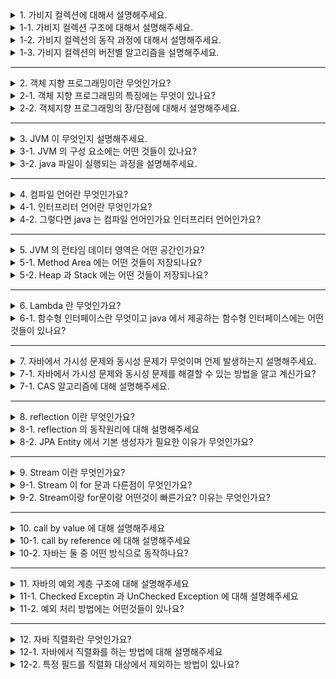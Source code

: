 <details>
  <summary>1. 가비지 컬렉션에 대해서 설명해주세요.</summary>
  Heap 영역에서 동적으로 할당했던 메모리 중 사용하지 않는 객체를 모아 주기적으로 제거하는 프로세스입니다. 이를 통해 메모리 누수를 방지할 수 있습니다. 하지만 GC 가 동작하는 동안에는 모든 애플리케이션 스레드가 중지되기 때문에 GC 가 자주 발생하면 성능에 영향을 줄 수 있습니다.
</details>
<details>
  <summary>1-1. 가비지 컬렉션 구조에 대해서 설명해주세요.</summary>
  가비지 컬렉션은 크게 young 영역과 old 영역으로 나뉩니다. young 영역은 짧게 살아남는 메모리들이 존재하는 공간으로 모든 객체는 처음에는 young 영역에 생성됩니다. old 영역은 길게 살아남는 메모리들이 존재하는 공간으로 young 영역에서 제거되지 않은 객체들이 old 영역으로 이동합니다. young 영역은 또다시 eden, survivor0, survivor1 로 나뉩니다.
</details>
<details>
  <summary>1-2. 가비지 컬렉션의 동작 과정에 대해서 설명해주세요.</summary>
  1. 모든 객체는 처음에 young 의 eden 영역에서 생성됩니다.
  2. eden 영역이 가득 차면 minor GC 가 발생합니다.
  3. 살아남은 객체들은 survivor0 영역으로 이동합니다.
  4. eden 영역이 가득 차면 minor GC 가 발생합니다.
  5. 살아남은 객체들은 survivor1 영역으로 이동합니다.
  6. 1~4 과정을 반복하다가 계속 살아남은 객체들은 old 영역으로 이동합니다.
  7. old 영역이 가득 차면 major GC 가 발생합니다.
</details>
<details>
  <summary>1-3. 가비지 컬렉션의 버전별 알고리즘을 설명해주세요.</summary>

    1. Serial GC
    - Young 영역은 Mark Sweep 알고리즘으로 수행
    - Old 영역은 Mark Sweep Compact 알고리즘으로 수행
        Compact: Heap 을 정리하기 위한 단계로, 유효한 객체들이 연속되게 쌓이도록 힙의 가장 앞 부분부터 채워서 빈공간을 확보
    - 단일 스레드로 수행되기 때문에 CPU 코어가 1개인 환경에서 사용

    2. Parallel GC
    - java 7,8 의 기본 알고리즘
      - 기본적인 처리 과정은 Serial GC 와 동일
      - Young 영역은 멀티 스레드를 통한 병렬 처리

    3. Parallel Old GC
    - Young 영역 뿐만 아니라 Old 영역도 멀티 스레드를 통한 병렬 처리
      - Old 영역에서 Mark Summary Compact 알고리즘으로 수행
        Summary: Mark 를 수행한 영역에 대해서 별도로 유효 객체를 식별

    4. CMS(Concurrent Mark Sweep) GC
    - java 9 에서 deprecated, java 14 에서 사용 중지
      - Mark Sweep 알고리즘을 Concurrent 하게 수행
      - CPU를 많이 필요로하며 Compaction 단계가 기본적으로 제공되지 않음
      - 조각난 메모리가 많을 경우 Compaction 작업을 실행하면 다른 GC보다 stop the world 시간이 증가

    5. G1(Garbage First) GC
    - java 7부터 지원, java 9 이후 기본 GC로 등극
      - Region 이라는 개념을 도입하여 Heap 영역을 균등하게 여러 Region 으로 나눔
      - garbage 가 많은(Garbage First) Region 에 대해서만 GC 를 수행하여 stop the world 시간을 줄임
      - 각 Region 을 Eden, Survivor, Available/Unused, Humongous, Old 으로 동적으로 설정

</details>

---

<details>
  <summary>2. 객체 지향 프로그래밍이란 무엇인가요?</summary>
  필요한 데이터를 추상화히켜 상태와 행위를 가진 객체를 만들고 객체들간의 상호작용을 통해 로직을 구성하는 프로그래밍 방법입니다.
</details>
<details>
  <summary>2-1. 객체 지향 프로그래밍의 특징에는 무엇이 있나요?</summary>
  1. 캡슐화: 객체의 상태와 행위를 하나로 묶어 외부에서 접근을 제어하는 것
  2. 추상화: 객체의 공통적인 특성을 추출하여 모델링하는 것
  3. 상속: 부모 클래스의 특성을 자식 클래스가 물려받는 것
  4. 다형성: 하나의 객체가 여러 가지 형태를 가질 수 있는 것
</details>
<details>
  <summary>2-2. 객체지향 프로그래밍의 장/단점에 대해서 설명해주세요.</summary>
  장점은 코드의 재사용성과 유지 보수성이 높다는 것입니다. 단점은 처리속도가 상대적으로 느리고 설계시 많은 시간이 소요된다는 것입니다.
</details>

---

<details>
  <summary>3. JVM 이 무엇인지 설명해주세요.</summary>
  운영 체제에 종속받지 않고 자바 프로그램을 실행할 수 있도록 하는 가상 머신입니다. JVM 은 메모리 관리, GC 등을 수행합니다.
</details>
<details>
  <summary>3-1. JVM 의 구성 요소에는 어떤 것들이 있나요?</summary>
    JVM 은 크게 클래스 로더, 실행 엔진, 런타임 데이터 영역으로 구성됩니다. 클래스 로더는 JVM 내로 .class 파일을 로드하고 링크를 통해 배치하며 동적으로 클래스를 로드하는 런타임 동작을 지원합니다. 실행 엔진은 클래스 로더가 로드한 바이트 코드를 실행하며 인터프리터와 JIT 컴파일러를 이용하여 기계어로 변환하고 가비지 콜렉터를 통해 더이상 사용하지 않는 인스턴스를 찾아 메모리에서 삭제합니다. 런타임 데이터 영역은 프로그램을 수행하기 위해 운영 체제에서 할당 받은 메모리 공간으로 Method Area, Heap, Stack 등으로 구성됩니다.
</details>
<details>
  <summary>3-2. java 파일이 실행되는 과정을 설명해주세요.</summary>
  1. 자바 컴파일러를 통해 .java 파일을 .class 파일로 컴파일합니다.
  2. JVM 이 .class 파일을 JIT 컴파일러로 기계어로 변환합니다.
  3. CPU 가 기계어로 변환된 코드를 실행합니다.
</details>

---

<details>
  <summary>4. 컴파일 언어란 무엇인가요?</summary>
  코드 전체를 번역하여 실행하는 언어입니다.
</details>
<details>
  <summary>4-1. 인터프리터 언어란 무엇인가요?</summary>
  코드를 한줄씩 번역하여 실행하는 언어입니다.
</details>
<details>
  <summary>4-2. 그렇다면 java 는 컴파일 언어인가요 인터프리터 언어인가요?</summary>
  java 는 컴파일 언어이자 인터프리터 언어입니다. java 는 .java 파일을 .class 파일로 컴파일하여 JVM 에서 실행되는데 이때 JIT 컴파일러를 통해 인터프리터 방식과 컴파일 방식으로 기계어로 변환됩니다.
</details>

---

<details>
  <summary>5. JVM 의 런타임 데이터 영역은 어떤 공간인가요?</summary>
  자바 프로그램을 수행하기 위해 운영 체제에서 할당 받은 메모리 공간입니다. Method Area, Heap, Stack 등으로 구성됩니다.
</details>
<details>
  <summary>5-1. Method Area 에는 어떤 것들이 저장되나요?</summary>
  클래스 정보, 메소드, 필드, 상수, static 변수 등이 저장됩니다.
</details>
<details>
  <summary>5-2. Heap 과 Stack 에는 어떤 것들이 저장되나요?</summary>
  Heap 에는 new 키워드로 생성된 객체, 배열 등이 저장됩니다. Stack 에는 지역 변수, 파라미터, 리턴 값, 연산 중 발생하는 임시 데이터 등이 저장됩니다.
</details>

---

<details>
  <summary>6. Lambda 란 무엇인가요?</summary>
  함수의 구현과 호출만으로 프로그램을 만드는 프로그램 방식으로, 함수 이름이 없이 익명함수를 만들 수 있습니다.
</details>
<details>
  <summary>6-1. 함수형 인터페이스란 무엇이고 java 에서 제공하는 함수형 인터페이스에는 어떤 것들이 있나요?</summary>
    함수형 인터페이스란 1개의 추상 메소드를 갖는 인터페이스를 말합니다. FunctionalInterface 애노테이션을 사용하여 함수형 인터페이스임을 명시할 수 있습니다. java 가 기본적으로 제공하는 함수형 인터페이스에는 Comparator, Predicate, Runnable 등이 있습니다.

    1. Comparator: T 타입 인자를 두 개 받아서 int 타입을 반환 (T, T) -> int
    2. Predicate: T 타입 인자를 받아서 boolean 타입을 반환 T -> boolean
    3. Runnable: 인자를 받지 않고 void 를 반환하는 메소드를 가진 인터페이스
</details>

---

<details>
  <summary>7. 자바에서 가시성 문제와 동시성 문제가 무엇이며 언제 발생하는지 설명해주세요.</summary>
  가시성 문제는 멀티 코어 시스템에서 발생하는 문제입니다. 각각의 코어는 자신만의 캐시 메모리를 가지고 있으며 여러 스레드의 캐시 메모리에 있는 값이 달라 가시성 문제가 발생할 수 있습니다.<br>
  동시성 문제는 여러 스레드에서 공유자원을 동시에 접근하였을 때 연산이 가장 늦게 끝난 스레드의 결과가 덮어씌워지는 문제입니다.
</details>
<details>
  <summary>7-1. 자바에서 가시성 문제와 동시성 문제를 해결할 수 있는 방법을 알고 계신가요?</summary>
  synchronized, volatile, Atomic Type 이 있습니다.<br>
  synchronized 는 메서드나 블록을 한 번에 한 스레드만 수행하도록 보장합니다. 단점은 대기중인 스레드가 많아질수록 성능이 저하됩니다.<br>
  volatile 은 변수 앞에 volatile 키워드를 붙여 선언하여 변수의 값을 읽거나 쓸 때 CPU 캐시가 아닌 메인 메모리에서 직접 읽거나 쓰도록 합니다. 가시성 문제는 해결되지만 동시성 문제는 해결되지 않습니다.<br>
  Atomic Type 은 java.util.concurrent.atomic 패키지에 있는 클래스들로 CAS(Compare And Swap) 알고리즘을 통해 가시성 문제와 동시성 문제를 해결할 수 있습니다.
</details>
<details>
  <summary>7-1. CAS 알고리즘에 대해 설명해주세요.</summary>
  현재 스레드가 존재하는 CPU 의 캐시 메모리와 메인 메모리에 저장된 값을 비교하여 같으면 새로운 값으로 교체하고 일치하지 않을 경우 새로 바뀐 값을 읽어와서 다시 시도하는 알고리즘입니다.
</details>

---

<details>
  <summary>8. reflection 이란 무엇인가요?</summary>
  구체적인 클래스 타입을 알지 못하더라도 클래스의 메서드, 타입, 변수들에 접근할 수 있도록 해주는 자바 API입니다.
</details>
<details>
  <summary>8-1. reflection 의 동작원리에 대해 설명해주세요</summary>
  JVM이 실행되면 클래스 로더에 의해 바이트 코드가 로딩되고 클래스 메타데이터가 Method Area 에 저장됩니다. 리플렉션 API 를 호출하면 Method Area 에 저장된 정보를 통해 런타임 시점에 동적으로 클래스 정보를 추출할 수 있습니다.
</details>
<details>
  <summary>8-2. JPA Entity 에서 기본 생성자가 필요한 이유가 무엇인가요?</summary>
  JPA는 지연 로딩을 제공하기 위해 reflecion 을 이용하여 객체를 동적으로 생성하는데 이 때 기본 생성자로 객체를 생성하기 때문입니다.
</details>

---

<details>
  <summary>9. Stream 이란 무엇인가요?</summary>
  컬렉션의 요소를 하나씩 참조하여 람다식으로 처리할 수 있도록 해주는 반복자입니다.
</details>
<details>
  <summary>9-1. Stream 이 for 문과 다른점이 무엇인가요?</summary>
  
    1. Stream은 람다식으로 처리할 수 있기 때문에 가독성이 높습니다.
    2. 병렬처리가 가능합니다. 한가지 작업을 서브 작업으로 나누고, 서브 작업들을 분리된 스레드레서 병렬로 처리할 수 있습니다. 자바에서는 Fork Join 프레임 워크를 사용하여 병렬 처리를 제공합니다.
</details>
<details>
  <summary>9-2. Stream이랑 for문이랑 어떤것이 빠른가요? 이유는 무엇인가요?</summary>
  병렬 처리가 아니라면 일반적으로 Stream은 for문보다 느립니다. Stream은 Stream 생성, 중개 연산, 최종 연산 등의 오버헤드가 발생하고 자바 컴파일러가 for문에 내부 최적화가 잘 되어있기 때문입니다.
</details>

---

<details>
  <summary>10. call by value 에 대해 설명해주세요</summary>
  인자로 받은 값을 복사하여 처리하는 방식으로, 원래의 값을 수정하지 않습니다.
</details>
<details>
  <summary>10-1. call by reference 에 대해 설명해주세요</summary>
  인자로 받은 값의 주소를 참조하여 직접 값에 영향을 주는 방식입니다. 원래의 값이 수정됩니다.
</details>
<details>
  <summary>10-2. 자바는 둘 중 어떤 방식으로 동작하나요?</summary>
  자바는 call by value 로 동작합니다. 자바는 값을 넘겨 받은 메소드에서 값을 복사하여 새로운 지역 변수에 저장하여 사용합니다.
</details>

---

<details>
  <summary>11. 자바의 예외 계층 구조에 대해 설명해주세요</summary>
  가장 상위 클래스인 Throwable이고 이를 상속하는 Error, Exception이 있습니다. 또한 Error를 상속하는 OOMF, SOF 등이 있으며, Exception 을 상속하는 RuntimeException 과 IOException 등이 있습니다.
</details>
<details>
  <summary>11-1. Checked Exceptin 과 UnChecked Exception 에 대해 설명해주세요</summary>
  Checked Exception 은 컴파일러가 예외 처리를 강제하는 예외입니다. Exception 하위 클래스 중 RuntimeException 을 제외한 모든 예외가 포함됩니다.
Unchecked Exception 은 컴파일러가 예외 처리를 강제하지 않는 예외입니다. RuntimeException 클래스와 그 하위 클래스가 이에 속합니다. 프로그램의 코드의 문제로 인해 런타임시 발생되는 예외이므로 예외 처리를 강제하지 않습니다.
</details>
<details>
  <summary>11-2. 예외 처리 방법에는 어떤것들이 있나요?</summary>
  try-catch-finally 가 있습니다. try 블록에서 예외가 발생하면 catch 블록으로 제어가 이동합니다. finally 블록은 예외 발생 여부와 상관없이 항상 실행되는 블록입니다.
또한 호출한 쪽에서 예외를 처리하도록 하는 throws가 있습니다.
</details>

---

<details>
  <summary>12. 자바 직렬화란 무엇인가요?</summary>
  자바 시스템 내부에서 사용되는 객체 또는 데이터를 외부의 자바 시스템에서도 사용할 수 있도록 바이트 형태로 변환하는 기술입니다. 
</details>
<details>
  <summary>12-1. 자바에서 직렬화를 하는 방법에 대해 설명해주세요</summary>
  원시적 타입이거나 Serializable 인터페이스를 상속받아야합니다.
</details>
<details>
  <summary>12-2. 특정 필드를 직렬화 대상에서 제외하는 방법이 있나요?</summary>
  transient 키워드를 사용하면 직렬화 대상에서 제외할 수 있습니다.
</details>

